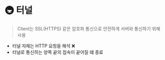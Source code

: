 # 🚇 터널
> Client는 SSL(HTTPS) 같은 암호화 통신으로 안전하게 서버와 통신하기 위해 사용

- 터널 자체는 HTTP 요청을 해석 ❌
- 터널로 통신하는 양쪽 끝의 접속이 끝어질 떄 종료